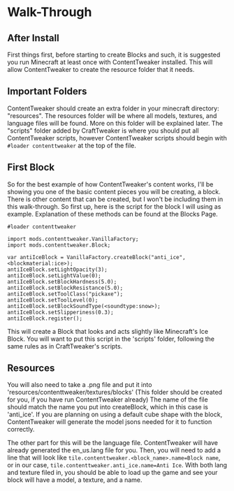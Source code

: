 # Walk-Through

## After Install

First things first, before starting to create Blocks and such, it is suggested you run Minecraft at least once with ContentTweaker installed. This will allow ContentTweaker to create the resource folder that it needs.

## Important Folders

ContentTweaker should create an extra folder in your minecraft directory: "resources". The resources folder will be where all models, textures, and language files will be found. More on this folder will be explained later. The "scripts" folder added by CraftTweaker is where you should put all ContentTweaker scripts, however ContentTweaker scripts should begin with ```#loader contenttweaker``` at the top of the file.

## First Block

So for the best example of how ContentTweaker's content works, I'll be showing you one of the basic content pieces you will be creating, a block. There is other content that can be created, but I won't be including them in this walk-through. So first up, here is the script for the block I will using as example. Explanation of these methods can be found at the Blocks Page.

```zenscript
#loader contenttweaker

import mods.contenttweaker.VanillaFactory;
import mods.contenttweaker.Block;

var antiIceBlock = VanillaFactory.createBlock("anti_ice", <blockmaterial:ice>);
antiIceBlock.setLightOpacity(3);
antiIceBlock.setLightValue(0);
antiIceBlock.setBlockHardness(5.0);
antiIceBlock.setBlockResistance(5.0);
antiIceBlock.setToolClass("pickaxe");
antiIceBlock.setToolLevel(0);
antiIceBlock.setBlockSoundType(<soundtype:snow>);
antiIceBlock.setSlipperiness(0.3);
antiIceBlock.register();
```

This will create a Block that looks and acts slightly like Minecraft's Ice Block. You will want to put this script in the 'scripts' folder, following the same rules as in CraftTweaker's scripts.

## Resources

You will also need to take a .png file and put it into 'resources/contenttweaker/textures/blocks' (This folder should be created for you, if you have run ContentTweaker already) The name of the file should match the name you put into createBlock, which in this case is 'anti_ice'. If you are planning on using a default cube shape with the block, ContentTweaker will generate the model jsons needed for it to function correctly.

The other part for this will be the language file. ContentTweaker will have already generated the en_us.lang file for you. Then, you will need to add a line that will look like `tile.contenttweaker.<block_name>.name=Block name`, or in our case, `tile.contenttweaker.anti_ice.name=Anti Ice`. With both lang and texture filed in, you should be able to load up the game and see your block will have a model, a texture, and a name.